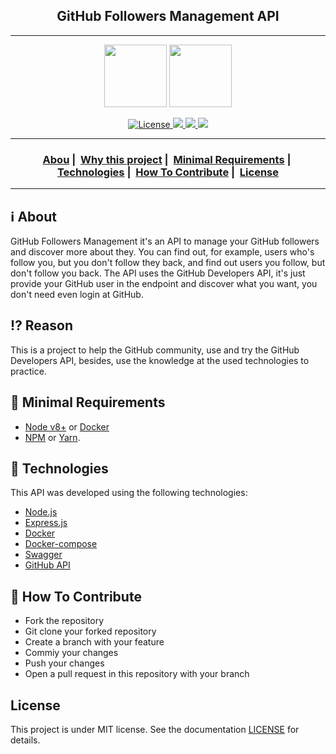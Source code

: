 <h2 align="center">GitHub Followers Management API</h2>

___

<p align="center">
  <img src="https://cdn.iconscout.com/icon/free/png-256/github-brand-logo-47401.png" width="100" heigth="100">
  <img src="https://i.dlpng.com/static/png/6210243-follower-instagram-notification-icon-follower-png-512_512_preview.png" width="100" heigth="100">
</p>


<p align="center">
  <a href="LICENSE">
    <img alt="License" src="https://img.shields.io/badge/license-MIT-%23F8952D">
    <img src="https://img.shields.io/github/languages/top/lucas-felinto/github-followers-management"/>
    <img src="https://img.shields.io/node/v/nodemon"/>
    <img src="https://img.shields.io/github/last-commit/lucas-felinto/github-followers-management"/>
  </a>
</p>

___

<h3 align="center">
  <a href="#information_source-about">Abou</a>&nbsp;|&nbsp;
  <a href="#interrobang-reason">Why this project</a>&nbsp;|&nbsp;
  <a href="#seedling-minimal-requirements">Minimal Requirements</a>&nbsp;|&nbsp;
  <a href="#rocket-technologies">Technologies</a>&nbsp;|&nbsp;
  <a href="#link-how-to-contribute">How To Contribute</a>&nbsp;|&nbsp;
  <a href="#license">License</a>
</h3>

___


## :information_source: About

GitHub Followers Management it's an API to manage your GitHub followers and discover more about they. You can find out, for example, users who's follow you, but you don't follow they back, and find out users you follow, but don't follow you back.
The API uses the GitHub Developers API, it's just provide your GitHub user in the endpoint and discover what you want, you don't need even login at GitHub. 

## :interrobang: Reason

This is a project to help the GitHub community, use and try the GitHub Developers API, besides, use the knowledge at the used technologies to practice.

## :seedling: Minimal Requirements

- [Node v8+](https://nodejs.org/en/docs/) or [Docker](https://docs.docker.com/)
- [NPM](https://www.npmjs.com/) or [Yarn](https://classic.yarnpkg.com/en/docs/).

## :rocket: Technologies

This API was developed using the following technologies:

- [Node.js](https://nodejs.org/en/docs/)
- [Express.js](https://expressjs.com/pt-br/)
- [Docker](https://docs.docker.com/)
- [Docker-compose](https://docs.docker.com/compose/compose-file/)
- [Swagger](https://swagger.io/docs/specification/about/)
- [GitHub API](https://docs.github.com/)

## :link: How To Contribute

- Fork the repository
- Git clone your forked repository
- Create a branch with your feature
- Commiy your changes
- Push your changes
- Open a pull request in this repository with your branch

## License 

This project is under MIT license. See the documentation [LICENSE](LICENSE) for details.

